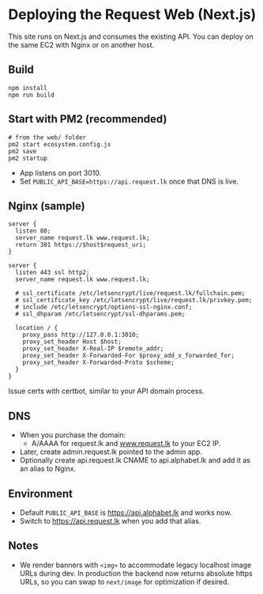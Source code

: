# Deploying the Request Web (Next.js)

This site runs on Next.js and consumes the existing API. You can deploy on the same EC2 with Nginx or on another host.

## Build

```
npm install
npm run build
```

## Start with PM2 (recommended)

```
# from the web/ folder
pm2 start ecosystem.config.js
pm2 save
pm2 startup
```

- App listens on port 3010.
- Set `PUBLIC_API_BASE=https://api.request.lk` once that DNS is live.

## Nginx (sample)

```
server {
  listen 80;
  server_name request.lk www.request.lk;
  return 301 https://$host$request_uri;
}

server {
  listen 443 ssl http2;
  server_name request.lk www.request.lk;

  # ssl_certificate /etc/letsencrypt/live/request.lk/fullchain.pem;
  # ssl_certificate_key /etc/letsencrypt/live/request.lk/privkey.pem;
  # include /etc/letsencrypt/options-ssl-nginx.conf;
  # ssl_dhparam /etc/letsencrypt/ssl-dhparams.pem;

  location / {
    proxy_pass http://127.0.0.1:3010;
    proxy_set_header Host $host;
    proxy_set_header X-Real-IP $remote_addr;
    proxy_set_header X-Forwarded-For $proxy_add_x_forwarded_for;
    proxy_set_header X-Forwarded-Proto $scheme;
  }
}
```

Issue certs with certbot, similar to your API domain process.

## DNS

- When you purchase the domain:
  - A/AAAA for request.lk and www.request.lk to your EC2 IP.
- Later, create admin.request.lk pointed to the admin app.
- Optionally create api.request.lk CNAME to api.alphabet.lk and add it as an alias to Nginx.

## Environment

- Default `PUBLIC_API_BASE` is https://api.alphabet.lk and works now.
- Switch to https://api.request.lk when you add that alias.

## Notes

- We render banners with `<img>` to accommodate legacy localhost image URLs during dev. In production the backend now returns absolute https URLs, so you can swap to `next/image` for optimization if desired.
